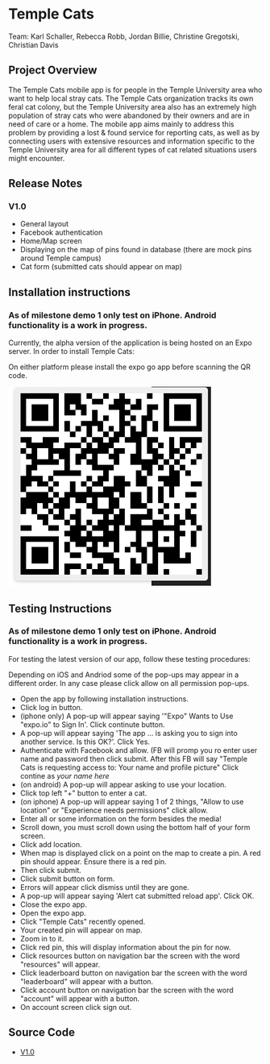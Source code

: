# Temple Cats
Team:
Karl Schaller, Rebecca Robb, Jordan Billie, Christine Gregotski, Christian Davis

## Project Overview
The Temple Cats mobile app is for people in the Temple University area who want to help local stray cats. The Temple Cats organization tracks its own feral cat colony, but the Temple University area also has an extremely high population of stray cats who were abandoned by their owners and are in need of care or a home. The mobile app aims mainly to address this problem by providing a lost & found service for reporting cats, as well as by connecting users with extensive resources and information specific to the Temple University area for all different types of cat related situations users might encounter.

## Release Notes
### V1.0
* General layout
* Facebook authentication
* Home/Map screen
* Displaying on the map of pins found in database (there are mock pins around Temple campus)
* Cat form (submitted cats should appear on map)

## Installation instructions

### As of milestone demo 1 only test on iPhone. Android functionality is a work in progress. 

Currently, the alpha version of the application is being hosted on an Expo server. In order to install Temple Cats:

On either platform please install the expo go app before scanning the QR code.

![Expo Go QR Code](/QRcode.png)

## Testing Instructions

### As of milestone demo 1 only test on iPhone. Android functionality is a work in progress. 

For testing the latest version of our app, follow these testing procedures:

Depending on iOS and Andriod some of the pop-ups may appear in a different order. In any case please click allow on all permission pop-ups.

* Open the app by following installation instructions.
* Click log in button.
* (iphone only) A pop-up will appear saying '"Expo" Wants to Use "expo.io" to Sign In'. Click continute button.
* A pop-up will appear saying 'The app ... is asking you to sign into another service. Is this OK?'. Click Yes.
* Authenticate with Facebook and allow. (FB will promp you ro enter user name and password then click submit. After this FB will say "Temple Cats is requesting access to: Your name and profile picture" Click contine as *your name here* 
* (on android) A pop-up will appear asking to use your location. 
* Click top left "+" button to enter a cat.
* (on iphone) A pop-up will appear saying 1 of 2 things, "Allow to use location" or "Experience needs permissions" click allow.
* Enter all or some information on the form besides the media!
* Scroll down, you must scroll down using the bottom half of your form screen.
* Click add location.
* When map is displayed click on a point on the map to create a pin. A red pin should appear. Ensure there is a red pin.
* Then click submit. 
* Click submit button on form. 
* Errors will appear click dismiss until they are gone.
* A pop-up will appear saying 'Alert cat submitted reload app'. Click OK.
* Close the expo app.
* Open the expo app.
* Click "Temple Cats" recently opened.
* Your created pin will appear on map.
* Zoom in to it.
* Click red pin, this will display information about the pin for now. 
* Click resources button on navigation bar the screen with the word "resources" will appear. 
* Click leaderboard button on navigation bar the screen with the word "leaderboard" will appear with a button. 
* Click account button on navigation bar the screen with the word "account" will appear with a button. 
* On account screen click sign out. 


## Source Code
* [V1.0](https://github.com/Capstone-Projects-2021-Fall/project-teams-temple-cats/releases/tag/v1.0.0)
